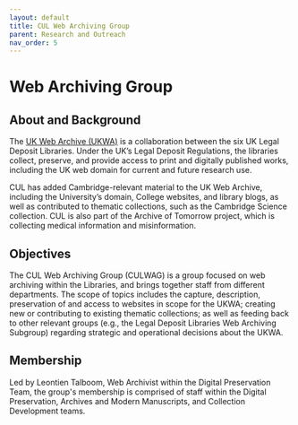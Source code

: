 ```yaml
---
layout: default
title: CUL Web Archiving Group
parent: Research and Outreach
nav_order: 5
---
```


# Web Archiving Group

## About and Background

The [UK Web Archive (UKWA)](https://www.webarchive.org.uk/en/ukwa/) is a collaboration between the six UK Legal Deposit Libraries. Under the UK’s Legal Deposit Regulations, the libraries collect, preserve, and provide access to print and digitally published works, including the UK web domain for current and future research use.  

CUL has added Cambridge-relevant material to the UK Web Archive, including the University’s domain, College websites, and library blogs, as well as contributed to thematic collections, such as the Cambridge Science collection. CUL is also part of the Archive of Tomorrow project, which is collecting medical information and misinformation. 

## Objectives

The CUL Web Archiving Group (CULWAG) is a group focused on web archiving within the Libraries, and brings together staff from different departments. The scope of topics includes the capture, description, preservation of and access to websites in scope for the UKWA; creating new or contributing to existing thematic collections; as well as feeding back to other relevant groups (e.g., the Legal Deposit Libraries Web Archiving Subgroup) regarding strategic and operational decisions about the UKWA.

## Membership 

Led by Leontien Talboom, Web Archivist within the Digital Preservation Team, the group's membership is comprised of staff within the Digital Preservation, Archives and Modern Manuscripts, and Collection Development teams. 